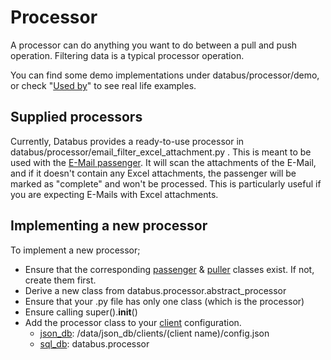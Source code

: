 # Processor

A processor can do anything you want to do between a pull and push operation. Filtering data is a typical processor operation.

You can find some demo implementations under databus/processor/demo, or check "[Used by](index.md)" to see real life examples.

## Supplied processors

Currently, Databus provides a ready-to-use processor in databus/processor/email_filter_excel_attachment.py . This is meant to be used with the [E-Mail passenger](passenger.md). It will scan the attachments of the E-Mail, and if it doesn't contain any Excel attachments, the passenger will be marked as "complete" and won't be processed. This is particularly useful if you are expecting E-Mails with Excel attachments.

## Implementing a new processor

To implement a new processor;

- Ensure that the corresponding [passenger](passenger.md) & [puller](puller.md) classes exist. If not, create them first.
- Derive a new class from databus.processor.abstract_processor
- Ensure that your .py file has only one class (which is the processor)
- Ensure calling super().__init__()
- Add the processor class to your [client](client.md) configuration. 
    - [json_db](database.md): /data/json_db/clients/(client name)/config.json
    - [sql_db](database.md): databus.processor